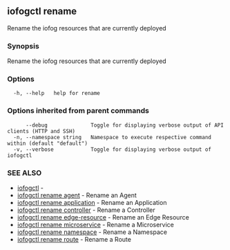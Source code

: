 ## iofogctl rename

Rename the iofog resources that are currently deployed

### Synopsis

Rename the iofog resources that are currently deployed

### Options

```
  -h, --help   help for rename
```

### Options inherited from parent commands

```
      --debug              Toggle for displaying verbose output of API clients (HTTP and SSH)
  -n, --namespace string   Namespace to execute respective command within (default "default")
  -v, --verbose            Toggle for displaying verbose output of iofogctl
```

### SEE ALSO

* [iofogctl](iofogctl.md)	 - 
* [iofogctl rename agent](iofogctl_rename_agent.md)	 - Rename an Agent
* [iofogctl rename application](iofogctl_rename_application.md)	 - Rename an Application
* [iofogctl rename controller](iofogctl_rename_controller.md)	 - Rename a Controller
* [iofogctl rename edge-resource](iofogctl_rename_edge-resource.md)	 - Rename an Edge Resource
* [iofogctl rename microservice](iofogctl_rename_microservice.md)	 - Rename a Microservice
* [iofogctl rename namespace](iofogctl_rename_namespace.md)	 - Rename a Namespace
* [iofogctl rename route](iofogctl_rename_route.md)	 - Rename a Route


